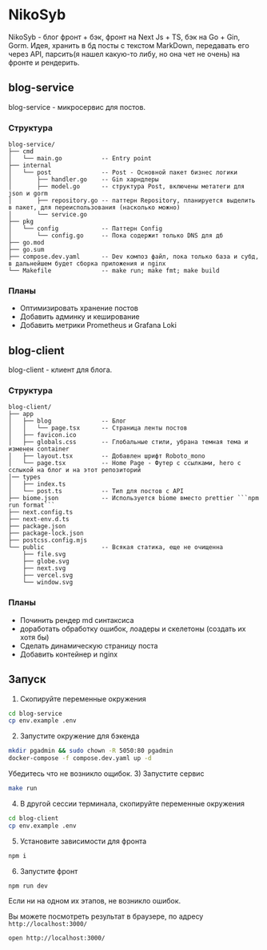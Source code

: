 # NikoSyb

NikoSyb - блог фронт + бэк, фронт на Next Js + TS, бэк на Go + Gin, Gorm. Идея, хранить в бд посты с текстом MarkDown, передавать его через API, парсить(я нашел какую-то либу, но она чет не очень) на фронте и рендерить.

## blog-service

blog-service - микросервис для постов.

### Структура
```
blog-service/
├── cmd
│   └── main.go           -- Entry point
├── internal
│   └── post              -- Post - Основной пакет бизнес логики
│       ├── handler.go    -- Gin харндлеры
│       ├── model.go      -- структура Post, включены метатеги для json и gorm
│       ├── repository.go -- паттерн Repository, планируется выделить в пакет, для переиспользования (насколько можно)
│       └── service.go
├── pkg
│   └── config            -- Паттерн Config
│       └── config.go     -- Пока содержит только DNS для дб
├── go.mod               
├── go.sum
├── compose.dev.yaml      -- Dev композ файл, пока только база и субд, в дальнейшем будет сборка приложения и nginx
└── Makefile              -- make run; make fmt; make build
```
### Планы

- Оптимизировать хранение постов
- Добавить админку и кеширование
- Добавить метрики Prometheus и Grafana Loki

## blog-client

blog-client - клиент для блога.

### Структура
```
blog-client/
├── app
│   ├── blog              -- Блог
│   │   └── page.tsx      -- Страница ленты постов
│   ├── favicon.ico
│   ├── globals.css       -- Глобальные стили, убрана темная тема и изменен container
│   ├── layout.tsx        -- Добавлен шрифт Roboto_mono
│   └── page.tsx          -- Home Page - Футер с ссылками, hero с сслыкой на блог и на этот репозиторий
│── types
│   ├── index.ts          
│   └── post.ts           -- Тип для постов с API
├── biome.json            -- Используется biome вместо prettier ```npm run format```
├── next.config.ts
├── next-env.d.ts
├── package.json
├── package-lock.json
├── postcss.config.mjs
└── public                -- Всякая статика, еще не очищенна
    ├── file.svg
    ├── globe.svg
    ├── next.svg
    ├── vercel.svg
    └── window.svg
```
### Планы

- Починить рендер md синтаксиса
- доработать обработку ошибок, лоадеры и скелетоны (создать их хотя бы)
- Сделать динамическую страницу поста
- Добавить контейнер и nginx

## Запуск

1) Скопируйте переменные окружения
```sh
cd blog-service
cp env.example .env
```
2) Запустите окружение для бэкенда
```sh
mkdir pgadmin && sudo chown -R 5050:80 pgadmin
docker-compose -f compose.dev.yaml up -d
```
Убедитесь что не возникло ощибок.
3) Запустите сервис
```sh
make run
```
4) В другой сессии терминала, скопируйте переменные окружения
```sh
cd blog-client
cp env.example .env
```
5) Установите зависимости для фронта
```sh
npm i
``` 
6) Запустите фронт
```sh
npm run dev
```
Если ни на одном их этапов, не возникло ошибок.

Вы можете посмотреть результат в браузере, по адресу ```http://localhost:3000/```
```sh
open http://localhost:3000/
```